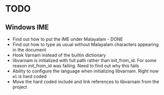 TODO
=========

Windows IME
----------

* Find out how to put the IME under Malayalam - DONE
* Find out how to type as usual without Malayalam characters appearing in the document
* Hook Varnam instead of the builtin dictionary
* libvarnam is initialized with full path rather than init_from_id. For some reason init_from_id was failing. Need to find out why this fails
* Ability to configure the language when initializing libvarnam. Right now `ml` is hard coded
* Move the hard coded include and link references to libvarnam from the project


